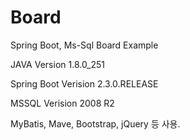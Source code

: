 # Board
Spring Boot, Ms-Sql Board Example


JAVA Version 1.8.0_251

Spring Boot Verision 2.3.0.RELEASE

MSSQL Verision 2008 R2

MyBatis, Mave, Bootstrap, jQuery 등 사용.
